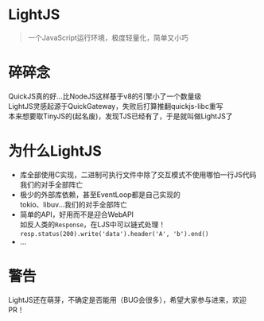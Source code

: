 # LightJS
> 一个JavaScript运行环境，极度轻量化，简单又小巧

# 碎碎念
QuickJS真的好...比NodeJS这样基于v8的引擎小了一个数量级<br>
LightJS灵感起源于QuickGateway，失败后打算推翻quickjs-libc重写<br>
本来想要取TinyJS的(起名废)，发现TJS已经有了，于是就叫做LightJS了

# 为什么LightJS
 - 库全部使用C实现，二进制可执行文件中除了交互模式不使用哪怕一行JS代码<br>
    我们的对手全部阵亡
 - 极少的外部库依赖，甚至EventLoop都是自己实现的<br>
    tokio、libuv...我们的对手全部阵亡
 - 简单的API，好用而不是迎合WebAPI<br>
    如反人类的`Response`，在LJS中可以链式处理！<br>
    `resp.status(200).write('data').header('A', 'b').end()`
 - ...

# 警告
LightJS还在萌芽，不确定是否能用（BUG会很多），希望大家参与进来，欢迎PR！